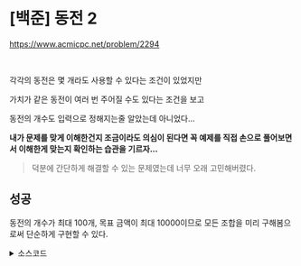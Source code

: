 # [백준] 동전 2

https://www.acmicpc.net/problem/2294

<br>

각각의 동전은 몇 개라도 사용할 수 있다는 조건이 있었지만

가치가 같은 동전이 여러 번 주어질 수도 있다는 조건을 보고

동전의 개수도 입력으로 정해지는줄 알았는데 아니었다...

**내가 문제를 맞게 이해한건지 조금이라도 의심이 된다면 꼭 예제를 직접 손으로 풀어보면서 이해한게 맞는지 확인하는 습관을 기르자...**

> 덕분에 간단하게 해결할 수 있는 문제였는데 너무 오래 고민해버렸다.

## 성공

동전의 개수가 최대 100개, 목표 금액이 최대 10000이므로 모든 조합을 미리 구해봄으로써 단순하게 구현할 수 있다.

<details><summary>소스코드</summary>

```java
import java.io.*;
import java.util.*;

public class Main {

    final int INF = 987654321;

    int n, k;
    int[] dp;
    List<Integer> coinPrices = new ArrayList<>();

    void solution() throws Exception {
        BufferedReader br = new BufferedReader(new InputStreamReader(System.in));

        StringTokenizer st = new StringTokenizer(br.readLine());
        n = Integer.parseInt(st.nextToken());
        k = Integer.parseInt(st.nextToken());

        dp = new int[k + 1];
        Arrays.fill(dp, INF);

        for (int i = 0; i < n; i++) {
            int coinPrice = Integer.parseInt(br.readLine());
            if (coinPrice > k) continue;
            if (coinPrice == k) {
                System.out.println(1); return;
            }

            if(dp[coinPrice] == INF) coinPrices.add(coinPrice);
            dp[coinPrice] = 1;
        }

        for (int curPrice = 1; curPrice <= k; curPrice++) {
            if (dp[curPrice] == INF) continue;

            for (int coinPrice : coinPrices) {
                int nextPrice = curPrice + coinPrice;
                if(nextPrice > k) continue;

                dp[nextPrice] = Math.min(dp[nextPrice], dp[curPrice] + 1);
            }
        }

        System.out.println(dp[k] == INF ? -1 : dp[k]);

        br.close();
    }

    public static void main(String[] args) throws Exception {
        new Main().solution();
    }
}
```

</details>
